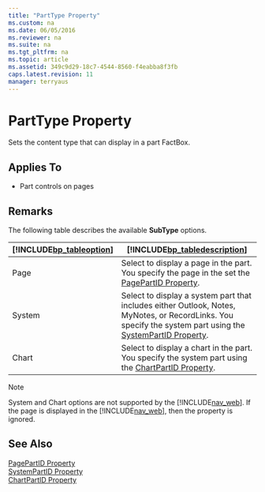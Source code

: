 ```yaml
---
title: "PartType Property"
ms.custom: na
ms.date: 06/05/2016
ms.reviewer: na
ms.suite: na
ms.tgt_pltfrm: na
ms.topic: article
ms.assetid: 349c9d29-18c7-4544-8560-f4eabba8f3fb
caps.latest.revision: 11
manager: terryaus
---
```

# PartType Property
Sets the content type that can display in a part FactBox.  
  
## Applies To  
  
-   Part controls on pages  
  
## Remarks  
 The following table describes the available **SubType** options.  
  
|[!INCLUDE[bp_tableoption](../dynamics-nav/includes/bp_tableoption_md.md)]|[!INCLUDE[bp_tabledescription](../dynamics-nav/includes/bp_tabledescription_md.md)]|  
|----------------------------------|---------------------------------------|  
|Page|Select to display a page in the part. You specify the page in the set the [PagePartID Property](../dynamics-nav/PagePartID-Property.md).|  
|System|Select to display a system part that includes either Outlook, Notes, MyNotes, or RecordLinks. You specify the system part using the [SystemPartID Property](../dynamics-nav/SystemPartID-Property.md).|  
|Chart|Select to display a chart in the part. You specify the system part using the [ChartPartID Property](../dynamics-nav/ChartPartID-Property.md).|  
  
> [!NOTE]  
>  System and Chart options are not supported by the [!INCLUDE[nav_web](../dynamics-nav/includes/nav_web_md.md)]. If the page is displayed in the [!INCLUDE[nav_web](../dynamics-nav/includes/nav_web_md.md)], then the property is ignored.  
  
## See Also  
 [PagePartID Property](../dynamics-nav/PagePartID-Property.md)   
 [SystemPartID Property](../dynamics-nav/SystemPartID-Property.md)   
 [ChartPartID Property](../dynamics-nav/ChartPartID-Property.md)